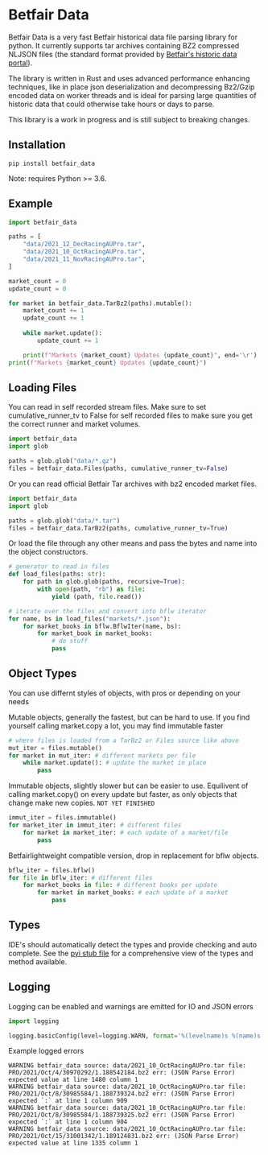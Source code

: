 # Betfair Data

Betfair Data is a very fast Betfair historical data file parsing library for python. It currently supports tar archives containing BZ2 compressed NLJSON files (the standard format provided by [Betfair's historic data portal](https://historicdata.betfair.com/#/home)).

The library is written in Rust and uses advanced performance enhancing techniques, like in place json deserialization and decompressing Bz2/Gzip encoded data on worker threads and is ideal for parsing large quantities of historic data that could otherwise take hours or days to parse.

This library is a work in progress and is still subject to breaking changes.

## Installation

```
pip install betfair_data
```

Note: requires Python >= 3.6.


## Example

```python
import betfair_data

paths = [
    "data/2021_12_DecRacingAUPro.tar",
    "data/2021_10_OctRacingAUPro.tar",
    "data/2021_11_NovRacingAUPro.tar",
]

market_count = 0
update_count = 0

for market in betfair_data.TarBz2(paths).mutable():
    market_count += 1
    update_count += 1
    
    while market.update():
        update_count += 1

    print(f"Markets {market_count} Updates {update_count}", end='\r')
print(f"Markets {market_count} Updates {update_count}")

```

## Loading Files

You can read in self recorded stream files. Make sure to set cumulative_runner_tv to False for self recorded files to make sure you get the correct runner and market volumes.
```python
import betfair_data
import glob

paths = glob.glob("data/*.gz")
files = betfair_data.Files(paths, cumulative_runner_tv=False)
```
Or you can read official Betfair Tar archives with bz2 encoded market files.

```python
import betfair_data
import glob

paths = glob.glob("data/*.tar")
files = betfair_data.TarBz2(paths, cumulative_runner_tv=True)
```

Or load the file through any other means and pass the bytes and name into the object constructors.

```python
# generator to read in files
def load_files(paths: str):
    for path in glob.glob(paths, recursive=True):
        with open(path, "rb") as file:
            yield (path, file.read())

# iterate over the files and convert into bflw iterator
for name, bs in load_files("markets/*.json"):
    for market_books in bflw.BflwIter(name, bs):
        for market_book in market_books:
            # do stuff
            pass
```

## Object Types

You can use differnt styles of objects, with pros or depending on your needs

Mutable objects, generally the fastest, but can be hard to use. If you find yourself calling market.copy a lot, you may find immutable faster
``` python
# where files is loaded from a TarBz2 or Files source like above
mut_iter = files.mutable()
for market in mut_iter: # different markets per file
    while market.update(): # update the market in place
        pass
```

Immutable objects, slightly slower but can be easier to use. Equilivent of calling market.copy() on every update but faster, as only objects that change make new copies. ```NOT YET FINISHED```
``` python
immut_iter = files.immutable()
for market_iter in immut_iter: # different files
    for market in market_iter: # each update of a market/file
        pass
```

Betfairlightweight compatible version, drop in replacement for bflw objects. 
```python
bflw_iter = files.bflw()
for file in bflw_iter: # different files
    for market_books in file: # different books per update
        for market in market_books: # each update of a market
            pass
```

## Types
IDE's should automatically detect the types and provide checking and auto complete. See the [pyi stub file](betfair_data.pyi) for a comprehensive view of the types and method available.


## Logging

Logging can be enabled and warnings are emitted for IO and JSON errors

```python
import logging

logging.basicConfig(level=logging.WARN, format='%(levelname)s %(name)s %(message)s')
```
Example logged errors

```log
WARNING betfair_data source: data/2021_10_OctRacingAUPro.tar file: PRO/2021/Oct/4/30970292/1.188542184.bz2 err: (JSON Parse Error) expected value at line 1480 column 1
WARNING betfair_data source: data/2021_10_OctRacingAUPro.tar file: PRO/2021/Oct/8/30985584/1.188739324.bz2 err: (JSON Parse Error) expected `:` at line 1 column 909
WARNING betfair_data source: data/2021_10_OctRacingAUPro.tar file: PRO/2021/Oct/8/30985584/1.188739325.bz2 err: (JSON Parse Error) expected `:` at line 1 column 904
WARNING betfair_data source: data/2021_10_OctRacingAUPro.tar file: PRO/2021/Oct/15/31001342/1.189124831.bz2 err: (JSON Parse Error) expected value at line 1335 column 1
```

